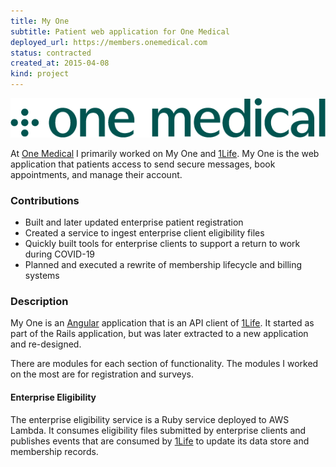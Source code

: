 ```yaml
---
title: My One
subtitle: Patient web application for One Medical
deployed_url: https://members.onemedical.com
status: contracted
created_at: 2015-04-08
kind: project
---
```

![One Medical Logo](./om.png)

At [One Medical](https://www.onemedical.com/careers/) I primarily worked on My One and [1Life](/projects/1life.html).
My One is the web application that patients access to send secure messages, book appointments, and manage their account.

### Contributions

- Built and later updated enterprise patient registration
- Created a service to ingest enterprise client eligibility files
- Quickly built tools for enterprise clients to support a return to work during COVID-19
- Planned and executed a rewrite of membership lifecycle and billing systems

### Description

My One is an [Angular](https://angular.io) application that is an API client of [1Life](/projects/1life.html).
It started as part of the Rails application, but was later extracted to a new application and re-designed.

There are modules for each section of functionality.
The modules I worked on the most are for registration and surveys.

#### Enterprise Eligibility

The enterprise eligibility service is a Ruby service deployed to AWS Lambda.
It consumes eligibility files submitted by enterprise clients and publishes events that are consumed by [1Life](/projects/1life.html) to update its data store and membership records.

